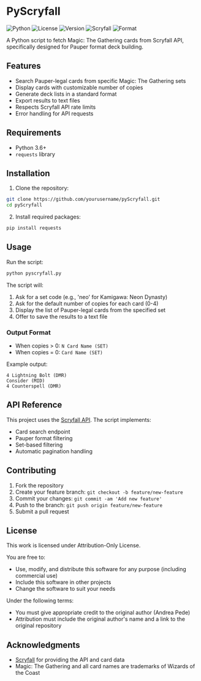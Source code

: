 # PyScryfall

![Python](https://img.shields.io/badge/python-3.6+-blue.svg)
![License](https://img.shields.io/badge/license-Attribution_Only-green.svg)
![Version](https://img.shields.io/badge/version-1.0.0-blue.svg)
![Scryfall](https://img.shields.io/badge/API-Scryfall-orange.svg)
![Format](https://img.shields.io/badge/format-Pauper-purple.svg)

A Python script to fetch Magic: The Gathering cards from Scryfall API, specifically designed for Pauper format deck building.

## Features

- Search Pauper-legal cards from specific Magic: The Gathering sets
- Display cards with customizable number of copies
- Generate deck lists in a standard format
- Export results to text files
- Respects Scryfall API rate limits
- Error handling for API requests

## Requirements

- Python 3.6+
- `requests` library

## Installation

1. Clone the repository:
```bash
git clone https://github.com/yourusername/pyScryfall.git
cd pyScryfall
```

2. Install required packages:
```bash
pip install requests
```

## Usage

Run the script:
```bash
python pyscryfall.py
```

The script will:
1. Ask for a set code (e.g., 'neo' for Kamigawa: Neon Dynasty)
2. Ask for the default number of copies for each card (0-4)
3. Display the list of Pauper-legal cards from the specified set
4. Offer to save the results to a text file

### Output Format

- When copies > 0: `N Card Name (SET)`
- When copies = 0: `Card Name (SET)`

Example output:
```
4 Lightning Bolt (DMR)
Consider (MID)
4 Counterspell (DMR)
```

## API Reference

This project uses the [Scryfall API](https://scryfall.com/docs/api). The script implements:
- Card search endpoint
- Pauper format filtering
- Set-based filtering
- Automatic pagination handling

## Contributing

1. Fork the repository
2. Create your feature branch: `git checkout -b feature/new-feature`
3. Commit your changes: `git commit -am 'Add new feature'`
4. Push to the branch: `git push origin feature/new-feature`
5. Submit a pull request

## License

This work is licensed under Attribution-Only License.

You are free to:
- Use, modify, and distribute this software for any purpose (including commercial use)
- Include this software in other projects
- Change the software to suit your needs

Under the following terms:
- You must give appropriate credit to the original author (Andrea Pede)
- Attribution must include the original author's name and a link to the original repository

## Acknowledgments

- [Scryfall](https://scryfall.com/) for providing the API and card data
- Magic: The Gathering and all card names are trademarks of Wizards of the Coast